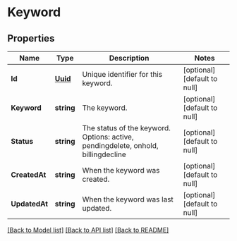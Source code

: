 # Keyword

## Properties
Name | Type | Description | Notes
------------ | ------------- | ------------- | -------------
**Id** | [**Uuid**](UUID.md) | Unique identifier for this keyword. | [optional] [default to null]
**Keyword** | **string** | The keyword. | [optional] [default to null]
**Status** | **string** | The status of the keyword. Options: active, pendingdelete, onhold, billingdecline | [optional] [default to null]
**CreatedAt** | **string** | When the keyword was created. | [optional] [default to null]
**UpdatedAt** | **string** | When the keyword was last updated. | [optional] [default to null]

[[Back to Model list]](../README.md#documentation-for-models) [[Back to API list]](../README.md#documentation-for-api-endpoints) [[Back to README]](../README.md)



